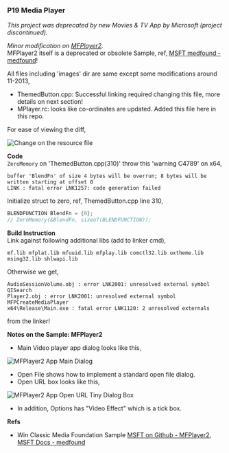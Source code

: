 ### P19 Media Player
*This project was deprecated by new Movies & TV App by Microsoft (project discontinued).*  

*Minor modification on [MFPlayer2](https://github.com/microsoft/Windows-classic-samples/tree/main/Samples/Win7Samples/multimedia/mediafoundation/MFPlayer2).*  
MFPlayer2 itself is a deprecated or obsolete Sample, ref, [MSFT medfound - medfound](https://learn.microsoft.com/en-us/windows/win32/medfound/media-foundation-sdk-samples)!


All files including 'images' dir are same except some modifications around 11-2013,
- ThemedButton.cpp: Successful linking required changing this file, more details on next section!
- MPlayer.rc: looks like co-ordinates are updated. Added this file here in this repo.
  
For ease of viewing the diff,

![Change on the resource file](https://user-images.githubusercontent.com/7858031/219880720-9a194038-e4de-4402-811f-6c13c94b5404.png)


**Code**  
`ZeroMemory` on 'ThemedButton.cpp(310)' throw this 'warning C4789' on x64,

    buffer 'BlendFn' of size 4 bytes will be overrun; 8 bytes will be written starting at offset 0
    LINK : fatal error LNK1257: code generation failed

Initialize struct to zero, ref, ThemedButton.cpp line 310,

```cpp
BLENDFUNCTION BlendFn = {0};
// ZeroMemory(&BlendFn, sizeof(BLENDFUNCTION));

```

**Build Instruction**  
Link against following additional libs (add to linker cmd),

    mf.lib mfplat.lib mfuuid.lib mfplay.lib comctl32.lib uxtheme.lib msimg32.lib shlwapi.lib


Otherwise we get,

    AudioSessionVolume.obj : error LNK2001: unresolved external symbol QISearch
    Player2.obj : error LNK2001: unresolved external symbol MFPCreateMediaPlayer
    x64\Release\Main.exe : fatal error LNK1120: 2 unresolved externals

from the linker!

**Notes on the Sample: MFPlayer2**  
- Main Video player app dialog looks like this,

![MFPlayer2 App Main Dialog](https://user-images.githubusercontent.com/7858031/219879973-218316a6-96df-4ac8-a7ed-c153e0a3e0e6.png)

- Open File shows how to implement a standard open file dialog.
- Open URL box looks like this,  

![MFPlayer2 App Open URL Tiny Dialog Box](https://user-images.githubusercontent.com/7858031/219879980-cba24031-39ee-4b99-8d73-02a12a78a3f4.png)

- In addition, Options has "Video Effect" which is a tick box.


**Refs**  
- Win Classic Media Foundation Sample [MSFT on Github  - MFPlayer2](https://github.com/microsoft/Windows-classic-samples/tree/main/Samples/Win7Samples/multimedia/mediafoundation/MFPlayer2), [MSFT Docs - medfound](https://learn.microsoft.com/en-us/windows/win32/medfound/mfplayer2-sample)
